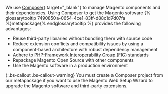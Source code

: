 We use [Composer](https://getcomposer.org/){:target="_blank"} to manage Magento components and their dependencies. Using Composer to get the Magento software {% glossarytooltip 7490850a-0654-4ce1-83ff-d88c1d7d07fa %}metapackage{% endglossarytooltip %} provides the following advantages:

-   Reuse third-party libraries without bundling them with source code
-   Reduce extension conflicts and compatibility issues by using a component-based architecture with robust dependency management
-   Adhere to [PHP-Framework Interoperability Group (FIG)](https://www.php-fig.org/) standards
-   Repackage Magento Open Source with other components
-   Use the Magento software in a production environment

{:.bs-callout .bs-callout-warning}
You must create a Composer project from our metapackage if you want to use the Magento Web Setup Wizard to upgrade the Magento software and third-party extensions.

